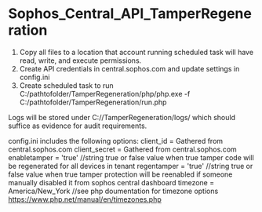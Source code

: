# Sophos_Central_API_TamperRegeneration

1. Copy all files to a location that account running scheduled task will have read, write, and execute permissions.
2. Create API credentials in central.sophos.com and update settings in config.ini
3. Create scheduled task to run C:/pathtofolder/TamperRegeneration/php/php.exe -f C:/pathtofolder/TamperRegeneration/run.php

Logs will be stored under C:/<pathtofolder>/TamperRegeneration/logs/ which should suffice as evidence for audit requirements.
  
config.ini includes the following options:
client_id     = Gathered from central.sophos.com
client_secret = Gathered from central.sophos.com
enabletamper  = 'true' //string true or false value when true tamper code will be regenerated for all devices in tenant
regentamper   = 'true' //string true or false value when true tamper protection will be reenabled if someone manually disabled it from sophos central dashboard
timezone      = America/New_York //see php doumentation for timezone options https://www.php.net/manual/en/timezones.php

